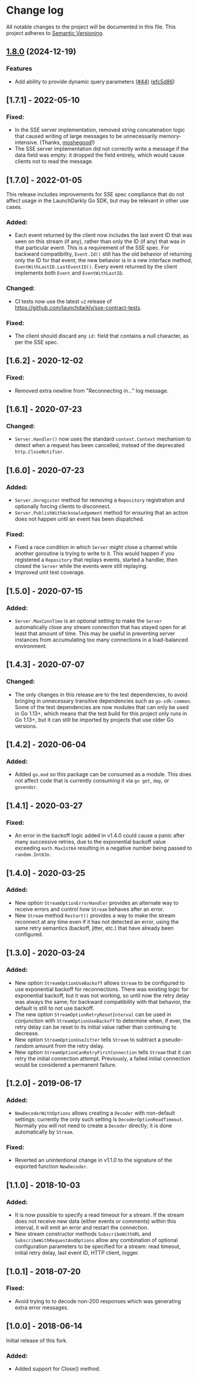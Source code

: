 # Change log

All notable changes to the project will be documented in this file. This project adheres to [Semantic Versioning](http://semver.org).

## [1.8.0](https://github.com/MarkDin/eventsource/compare/v1.7.1...v1.8.0) (2024-12-19)


### Features

* Add ability to provide dynamic query parameters ([#44](https://github.com/MarkDin/eventsource/issues/44)) ([efc5d86](https://github.com/MarkDin/eventsource/commit/efc5d863ff5d4961a76b98c7074a45724ade3cef))

## [1.7.1] - 2022-05-10
### Fixed:
- In the SSE server implementation, removed string concatenation logic that caused writing of large messages to be unnecessarily memory-intensive. (Thanks, [moshegood](https://github.com/MarkDin/eventsource/pull/35)!)
- The SSE server implementation did not correctly write a message if the data field was empty: it dropped the field entirely, which would cause clients not to read the message.

## [1.7.0] - 2022-01-05
This release includes improvements for SSE spec compliance that do not affect usage in the LaunchDarkly Go SDK, but may be relevant in other use cases.

### Added:
- Each event returned by the client now includes the last event ID that was seen on this stream (if any), rather than only the ID (if any) that was in that particular event. This is a requirement of the SSE spec. For backward compatibility, `Event.Id()` still has the old behavior of returning only the ID for that event; the new behavior is in a new interface method, `EventWithLastID.LastEventID()`. Every event returned by the client implements both `Event` and `EventWithLastID`.

### Changed:
- CI tests now use the latest `v2` release of https://github.com/launchdarkly/sse-contract-tests.

### Fixed:
- The client should discard any `id:` field that contains a null character, as per the SSE spec.

## [1.6.2] - 2020-12-02
### Fixed:
- Removed extra newline from &#34;Reconnecting in...&#34; log message.

## [1.6.1] - 2020-07-23
### Changed:
- `Server.Handler()` now uses the standard `context.Context` mechanism to detect when a request has been cancelled, instead of the deprecated `http.CloseNotifier`.

## [1.6.0] - 2020-07-23
### Added:
- `Server.Unregister` method for removing a `Repository` registration and optionally forcing clients to disconnect.
- `Server.PublishWithAcknowledgement` method for ensuring that an action does not happen until an event has been dispatched.

### Fixed:
- Fixed a race condition in which `Server` might close a channel while another goroutine is trying to write to it. This would happen if you registered a `Repository` that replays events, started a handler, then closed the `Server` while the events were still replaying.
- Improved unit test coverage.

## [1.5.0] - 2020-07-15
### Added:
- `Server.MaxConnTime` is an optional setting to make the `Server` automatically close any stream connection that has stayed open for at least that amount of time. This may be useful in preventing server instances from accumulating too many connections in a load-balanced environment.

## [1.4.3] - 2020-07-07
### Changed:
- The only changes in this release are to the test dependencies, to avoid bringing in unnecessary transitive dependencies such as `go-sdk-common`. Some of the test dependencies are now modules that can only be used in Go 1.13&#43;, which means that the test build for this project only runs in Go 1.13&#43;, but it can still be imported by projects that use older Go versions.

## [1.4.2] - 2020-06-04
### Added:
- Added `go.mod` so this package can be consumed as a module. This does not affect code that is currently consuming it via `go get`, `dep`, or `govendor`.

## [1.4.1] - 2020-03-27
### Fixed:
- An error in the backoff logic added in v1.4.0 could cause a panic after many successive retries, due to the exponential backoff value exceeding `math.MaxInt64` resulting in a negative number being passed to `random.Int63n`.

## [1.4.0] - 2020-03-25
### Added:
- New option `StreamOptionErrorHandler` provides an alternate way to receive errors and control how `Stream` behaves after an error.
- New `Stream` method `Restart()` provides a way to make the stream reconnect at any time even if it has not detected an error, using the same retry semantics (backoff, jitter, etc.) that have already been configured.

## [1.3.0] - 2020-03-24
### Added:
- New option `StreamOptionUseBackoff` allows `Stream` to be configured to use exponential backoff for reconnections. There was existing logic for exponential backoff, but it was not working, so until now the retry delay was always the same; for backward compatibility with that behavior, the default is still to not use backoff.
- The new option `StreamOptionRetryResetInterval` can be used in conjunction with `StreamOptionUseBackoff` to determine when, if ever, the retry delay can be reset to its initial value rather than continuing to decrease.
- New option `StreamOptionUseJitter` tells `Stream` to subtract a pseudo-random amount from the retry delay.
- New option `StreamOptionCanRetryFirstConnection` tells `Stream` that it can retry the initial connection attempt. Previously, a failed initial connection would be considered a permanent failure.

## [1.2.0] - 2019-06-17
### Added:
- `NewDecoderWithOptions` allows creating a `Decoder` with non-default settings; currently the only such setting is `DecoderOptionReadTimeout`. Normally you will not need to create a `Decoder` directly; it is done automatically by `Stream`.
### Fixed:
- Reverted an unintentional change in v1.1.0 to the signature of the exported function `NewDecoder`.

## [1.1.0] - 2018-10-03
### Added:
- It is now possible to specify a read timeout for a stream. If the stream does not receive new data (either events or comments) within this interval, it will emit an error and restart the connection.
- New stream constructor methods `SubscribeWithURL` and `SubscribeWithRequestAndOptions` allow any combination of optional configuration parameters to be specified for a stream: read timeout, initial retry delay, last event ID, HTTP client, logger.

## [1.0.1] - 2018-07-20
### Fixed:
- Avoid trying to to decode non-200 responses which was generating extra error messages.

## [1.0.0] - 2018-06-14
Initial release of this fork.

### Added:
- Added support for Close() method.
